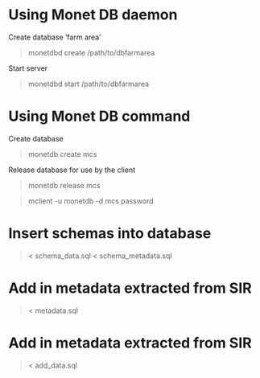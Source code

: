 Using Monet DB daemon
=====================

Create database ‘farm area’
> monetdbd create /path/to/dbfarmarea

Start server 
> monetdbd start /path/to/dbfarmarea

Using Monet DB command
=====================

Create database
> monetdb create mcs

Release database for use by the client
> monetdb release mcs

> mclient -u monetdb -d mcs
password <monetdb>

Insert schemas into database
============================

>\< schema_data.sql
>\< schema_metadata.sql

Add in metadata extracted from SIR
==================================

>\< metadata.sql

Add in metadata extracted from SIR
==================================

>\< add_data.sql




